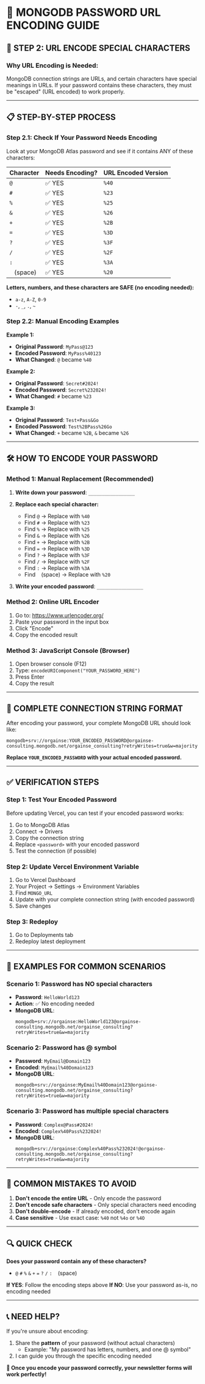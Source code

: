 # 🔐 MONGODB PASSWORD URL ENCODING GUIDE

## 🎯 **STEP 2: URL ENCODE SPECIAL CHARACTERS**

### **Why URL Encoding is Needed:**
MongoDB connection strings are URLs, and certain characters have special meanings in URLs. If your password contains these characters, they must be "escaped" (URL encoded) to work properly.

---

## 📋 **STEP-BY-STEP PROCESS**

### **Step 2.1: Check If Your Password Needs Encoding**

Look at your MongoDB Atlas password and see if it contains ANY of these characters:

| Character | Needs Encoding? | URL Encoded Version |
|-----------|----------------|-------------------|
| `@`       | ✅ YES         | `%40`            |
| `#`       | ✅ YES         | `%23`            |
| `%`       | ✅ YES         | `%25`            |
| `&`       | ✅ YES         | `%26`            |
| `+`       | ✅ YES         | `%2B`            |
| `=`       | ✅ YES         | `%3D`            |
| `?`       | ✅ YES         | `%3F`            |
| `/`       | ✅ YES         | `%2F`            |
| `:`       | ✅ YES         | `%3A`            |
| ` ` (space) | ✅ YES       | `%20`            |

**Letters, numbers, and these characters are SAFE (no encoding needed):**
- `a-z`, `A-Z`, `0-9`
- `-`, `_`, `.`, `~`

### **Step 2.2: Manual Encoding Examples**

**Example 1:**
- **Original Password**: `MyPass@123`
- **Encoded Password**: `MyPass%40123`
- **What Changed**: `@` became `%40`

**Example 2:**
- **Original Password**: `Secret#2024!`
- **Encoded Password**: `Secret%232024!`
- **What Changed**: `#` became `%23`

**Example 3:**
- **Original Password**: `Test+Pass&Go`
- **Encoded Password**: `Test%2BPass%26Go`
- **What Changed**: `+` became `%2B`, `&` became `%26`

---

## 🛠️ **HOW TO ENCODE YOUR PASSWORD**

### **Method 1: Manual Replacement (Recommended)**

1. **Write down your password**: `_________________`

2. **Replace each special character:**
   - Find `@` → Replace with `%40`
   - Find `#` → Replace with `%23`
   - Find `%` → Replace with `%25`
   - Find `&` → Replace with `%26`
   - Find `+` → Replace with `%2B`
   - Find `=` → Replace with `%3D`
   - Find `?` → Replace with `%3F`
   - Find `/` → Replace with `%2F`
   - Find `:` → Replace with `%3A`
   - Find ` ` (space) → Replace with `%20`

3. **Write your encoded password**: `_________________`

### **Method 2: Online URL Encoder**

1. Go to: https://www.urlencoder.org/
2. Paste your password in the input box
3. Click "Encode"
4. Copy the encoded result

### **Method 3: JavaScript Console (Browser)**

1. Open browser console (F12)
2. Type: `encodeURIComponent("YOUR_PASSWORD_HERE")`
3. Press Enter
4. Copy the result

---

## 📝 **COMPLETE CONNECTION STRING FORMAT**

After encoding your password, your complete MongoDB URL should look like:

```
mongodb+srv://orgainse:YOUR_ENCODED_PASSWORD@orgainse-consulting.mongodb.net/orgainse_consulting?retryWrites=true&w=majority
```

**Replace `YOUR_ENCODED_PASSWORD` with your actual encoded password.**

---

## ✅ **VERIFICATION STEPS**

### **Step 1: Test Your Encoded Password**
Before updating Vercel, you can test if your encoded password works:

1. Go to MongoDB Atlas
2. Connect → Drivers
3. Copy the connection string
4. Replace `<password>` with your encoded password
5. Test the connection (if possible)

### **Step 2: Update Vercel Environment Variable**
1. Go to Vercel Dashboard
2. Your Project → Settings → Environment Variables
3. Find `MONGO_URL`
4. Update with your complete connection string (with encoded password)
5. Save changes

### **Step 3: Redeploy**
1. Go to Deployments tab
2. Redeploy latest deployment

---

## 🎯 **EXAMPLES FOR COMMON SCENARIOS**

### **Scenario 1: Password has NO special characters**
- **Password**: `HelloWorld123`
- **Action**: ✅ No encoding needed
- **MongoDB URL**: 
  ```
  mongodb+srv://orgainse:HelloWorld123@orgainse-consulting.mongodb.net/orgainse_consulting?retryWrites=true&w=majority
  ```

### **Scenario 2: Password has @ symbol**
- **Password**: `MyEmail@Domain123`
- **Encoded**: `MyEmail%40Domain123`
- **MongoDB URL**: 
  ```
  mongodb+srv://orgainse:MyEmail%40Domain123@orgainse-consulting.mongodb.net/orgainse_consulting?retryWrites=true&w=majority
  ```

### **Scenario 3: Password has multiple special characters**
- **Password**: `Complex@Pass#2024!`
- **Encoded**: `Complex%40Pass%232024!`
- **MongoDB URL**: 
  ```
  mongodb+srv://orgainse:Complex%40Pass%232024!@orgainse-consulting.mongodb.net/orgainse_consulting?retryWrites=true&w=majority
  ```

---

## 🚨 **COMMON MISTAKES TO AVOID**

1. **Don't encode the entire URL** - Only encode the password
2. **Don't encode safe characters** - Only special characters need encoding
3. **Don't double-encode** - If already encoded, don't encode again
4. **Case sensitive** - Use exact case: `%40` not `%4o` or `%4O`

---

## 🔍 **QUICK CHECK**

**Does your password contain any of these characters?**
- `@` `#` `%` `&` `+` `=` `?` `/` `:` ` ` (space)

**If YES**: Follow the encoding steps above
**If NO**: Use your password as-is, no encoding needed

---

## 📞 **NEED HELP?**

If you're unsure about encoding:
1. Share the **pattern** of your password (without actual characters)
   - Example: "My password has letters, numbers, and one @ symbol"
2. I can guide you through the specific encoding needed

**🎯 Once you encode your password correctly, your newsletter forms will work perfectly!**